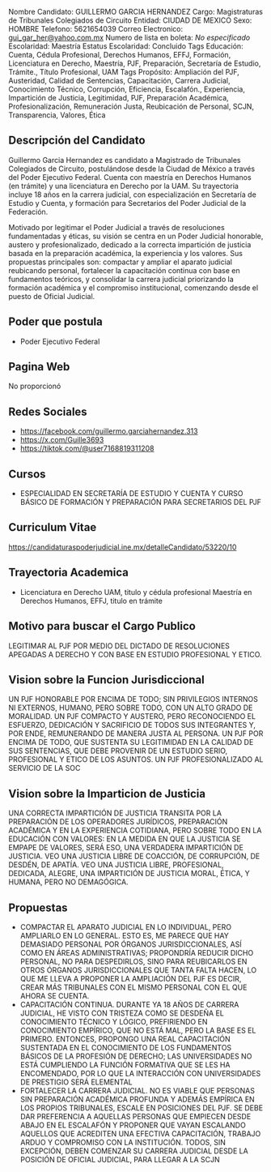 Nombre Candidato: GUILLERMO GARCIA HERNANDEZ
Cargo: Magistraturas de Tribunales Colegiados de Circuito
Entidad: CIUDAD DE MEXICO
Sexo: HOMBRE
Telefono: 5621654039
Correo Electronico: gui_gar_her@yahoo.com.mx
Numero de lista en boleta: *No especificado*
Escolaridad: Maestría
Estatus Escolaridad: Concluido
Tags Educación: Cuenta, Cédula Profesional, Derechos Humanos, EFFJ, Formación, Licenciatura en Derecho, Maestría, PJF, Preparación, Secretaría de Estudio, Trámite., Título Profesional, UAM
Tags Propósito: Ampliación del PJF, Austeridad, Calidad de Sentencias, Capacitación, Carrera Judicial, Conocimiento Técnico, Corrupción, Eficiencia, Escalafón., Experiencia, Impartición de Justicia, Legitimidad, PJF, Preparación Académica, Profesionalización, Remuneración Justa, Reubicación de Personal, SCJN, Transparencia, Valores, Ética


## Descripción del Candidato 

Guillermo Garcia Hernandez es candidato a Magistrado de Tribunales Colegiados de Circuito, postulándose desde la Ciudad de México a través del Poder Ejecutivo Federal. Cuenta con maestría en Derechos Humanos (en trámite) y una licenciatura en Derecho por la UAM. Su trayectoria incluye 18 años en la carrera judicial, con especialización en Secretaría de Estudio y Cuenta, y formación para Secretarios del Poder Judicial de la Federación.

Motivado por legitimar el Poder Judicial a través de resoluciones fundamentadas y éticas, su visión se centra en un Poder Judicial honorable, austero y profesionalizado, dedicado a la correcta impartición de justicia basada en la preparación académica, la experiencia y los valores. Sus propuestas principales son: compactar y ampliar el aparato judicial reubicando personal, fortalecer la capacitación continua con base en fundamentos teóricos, y consolidar la carrera judicial priorizando la formación académica y el compromiso institucional, comenzando desde el puesto de Oficial Judicial.


## Poder que postula

- Poder Ejecutivo Federal


## Pagina Web

No proporcionó


## Redes Sociales

- https://facebook.com/guillermo.garciahernandez.313
- https://x.com/Guille3693
- https://tiktok.com/@user7168819311208


## Cursos

- ESPECIALIDAD EN SECRETARÍA DE ESTUDIO Y CUENTA Y CURSO BÁSICO DE FORMACIÓN Y PREPARACIÓN PARA SECRETARIOS DEL PJF


## Curriculum Vitae

https://candidaturaspoderjudicial.ine.mx/detalleCandidato/53220/10


## Trayectoria Academica

- Licenciatura en Derecho UAM, titulo y cédula profesional Maestría en Derechos Humanos, EFFJ, titulo en trámite


## Motivo para buscar el Cargo Publico

LEGITIMAR AL PJF POR MEDIO DEL DICTADO DE RESOLUCIONES APEGADAS A DERECHO Y CON BASE EN ESTUDIO PROFESIONAL Y ETICO.


## Vision sobre la Funcion Jurisdiccional

UN PJF HONORABLE POR ENCIMA DE TODO; SIN PRIVILEGIOS INTERNOS NI EXTERNOS, HUMANO, PERO SOBRE TODO, CON UN ALTO GRADO DE MORALIDAD. UN PJF COMPACTO Y AUSTERO, PERO RECONOCIENDO EL ESFUERZO, DEDICACIÓN Y SACRIFICIO DE TODOS SUS INTEGRANTES Y, POR ENDE, REMUNERANDO DE MANERA JUSTA AL PERSONA. UN PJF POR ENCIMA DE TODO, QUE SUSTENTA SU LEGITIMIDAD EN LA CALIDAD DE SUS SENTENCIAS, QUE DEBE PROVENIR DE UN ESTUDIO SERIO, PROFESIONAL Y ETICO DE LOS ASUNTOS. UN PJF PROFESIONALIZADO AL SERVICIO DE LA SOC


## Vision sobre la Imparticion de Justicia

UNA CORRECTA IMPARTICIÓN DE JUSTICIA TRANSITA POR LA PREPARACIÓN DE LOS OPERADORES JURÍDICOS, PREPARACIÓN ACADÉMICA Y EN LA EXPERIENCIA COTIDIANA, PERO SOBRE TODO EN LA EDUCACIÓN CON VALORES: EN LA MEDIDA EN QUE LA JUSTICIA SE EMPAPE DE VALORES, SERÁ ESO, UNA VERDADERA IMPARTICIÓN DE JUSTICIA. VEO UNA JUSTICIA LIBRE DE COACCIÓN, DE CORRUPCIÓN, DE DESDÉN, DE APATÍA. VEO UNA JUSTICIA LIBRE, PROFESIONAL, DEDICADA, ALEGRE, UNA IMPARTICIÓN DE JUSTICIA MORAL, ÉTICA, Y HUMANA, PERO NO DEMAGÓGICA.


## Propuestas

- COMPACTAR EL APARATO JUDICIAL EN LO INDIVIDUAL, PERO AMPLIARLO EN LO GENERAL. ESTO ES, ME PARECE QUE HAY DEMASIADO PERSONAL POR ÓRGANOS JURISDICCIONALES, ASÍ COMO EN ÁREAS ADMINISTRATIVAS; PROPONDRÍA REDUCIR DICHO PERSONAL, NO PARA DESPEDIRLOS, SINO PARA REUBICARLOS EN OTROS ÓRGANOS JURISDICCIONALES QUE TANTA FALTA HACEN, LO QUE ME LLEVA A PROPONER LA AMPLIACIÓN DEL PJF ES DECIR, CREAR MÁS TRIBUNALES CON EL MISMO PERSONAL CON EL QUE AHORA SE CUENTA.
- CAPACITACIÓN CONTINUA. DURANTE YA 18 AÑOS DE CARRERA JUDICIAL, HE VISTO CON TRISTEZA COMO SE DESDEÑA EL CONOCIMIENTO TÉCNICO Y LÓGICO, PREFIRIENDO EN CONOCIMIENTO EMPÍRICO, QUE NO ESTÁ MAL, PERO LA BASE ES EL PRIMERO. ENTONCES, PROPONGO UNA REAL CAPACITACIÓN SUSTENTADA EN EL CONOCIMIENTO DE LOS FUNDAMENTOS BÁSICOS DE LA PROFESIÓN DE DERECHO; LAS UNIVERSIDADES NO ESTÁ CUMPLIENDO LA FUNCIÓN FORMATIVA QUE SE LES HA ENCOMENDADO, POR LO QUE LA INTERACCIÓN CON UNIVERSIDADES DE PRESTIGIO SERÁ ELEMENTAL
- FORTALECER LA CARRERA JUDICIAL. NO ES VIABLE QUE PERSONAS SIN PREPARACIÓN ACADÉMICA PROFUNDA Y ADEMÁS EMPÍRICA EN LOS PROPIOS TRIBUNALES, ESCALE EN POSICIONES DEL PJF. SE DEBE DAR PREFERENCIA A AQUELLAS PERSONAS QUE EMPIECEN DESDE ABAJO EN EL ESCALAFÓN Y PROPONER QUE VAYAN ESCALANDO AQUELLOS QUE ACREDITEN UNA EFECTIVA CAPACITACIÓN, TRABAJO ARDUO Y COMPROMISO CON LA INSTITUCIÓN. TODOS, SIN EXCEPCIÓN, DEBEN COMENZAR SU CARRERA JUDICIAL DESDE LA POSICIÓN DE OFICIAL JUDICIAL, PARA LLEGAR A LA SCJN

